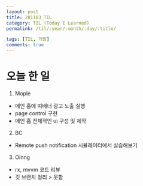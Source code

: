 ```yaml
---
layout: post
title: 201103_TIL
category: TIL (Today I Learned)
permalink: /til/:year/:month/:day/:title/

tags: [TIL, 개발]
comments: true
---
```


# 오늘 한 일

1. Mople

- 메인 홈에 띠배너 광고 노출 실행
- page control 구현
- 메인 홈 전체적인 ui 구성 및 제작

2. BC

- Remote push notification 시뮬레이터에서 실습해보기

3. Oinng

- rx, mvvm 코드 리뷰
- 깃 브랜치 정리 > 못함
